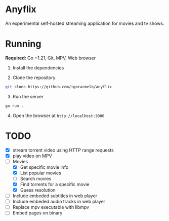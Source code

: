 # Anyflix

An experimental self-hosted streaming application for movies and tv shows.

# Running

**Required:** Go +1.21, Git, MPV, Web browser

1. Install the dependencies

2. Clone the repository

```sh
git clone https://github.com/igoracmelo/anyflix
```

3. Run the server

```sh
go run .
```

4. Open the browser at `http://localhost:3000`

# TODO
- [X] stream torrent video using HTTP range requests
- [X] play video on MPV
- [ ] Movies
    - [X] Get specific movie info
    - [X] List popular movies
    - [ ] Search movies
    - [X] Find torrents for a specific movie
    - [X] Guess resolution
- [ ] Include embeded subtitles in web player
- [ ] Include embeded audio tracks in web player
- [ ] Replace mpv executable with libmpv
- [ ] Embed pages on binary
